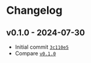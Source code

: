 Changelog
========================================

v0.1.0 - 2024-07-30
----------------------------------------

- Initial commit [`3c110e5`](https://github.com/DannyBen/dot_options/commit/3c110e5)
- Compare [`v0.1.0`](https://github.com/dannyben/dot_options/compare/v0.1.0)



